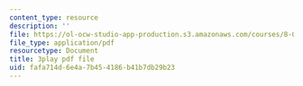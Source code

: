 ```yaml
---
content_type: resource
description: ''
file: https://ol-ocw-studio-app-production.s3.amazonaws.com/courses/8-01sc-classical-mechanics-fall-2016/fafa714d6e4a7b454186b41b7db29b23_SLPRYIb7RdI.pdf
file_type: application/pdf
resourcetype: Document
title: 3play pdf file
uid: fafa714d-6e4a-7b45-4186-b41b7db29b23
---
```

